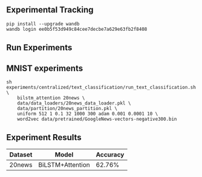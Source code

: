 ## Experimental Tracking
```
pip install --upgrade wandb
wandb login ee0b5f53d949c84cee7decbe7a629e63fb2f8408
```

## Run Experiments

## MNIST experiments
```
sh experiments/centralized/text_classification/run_text_classification.sh \
    bilstm_attention 20news \
    data/data_loaders/20news_data_loader.pkl \
    data/partition/20news_partition.pkl \
    uniform 512 1 0.1 32 1000 300 adam 0.001 0.0001 10 \
    word2vec data/pretrained/GoogleNews-vectors-negative300.bin
```

## Experiment Results
| Dataset | Model | Accuracy |
| ------- | ------ | ------- |
| 20news | BiLSTM+Attention | 62.76% |